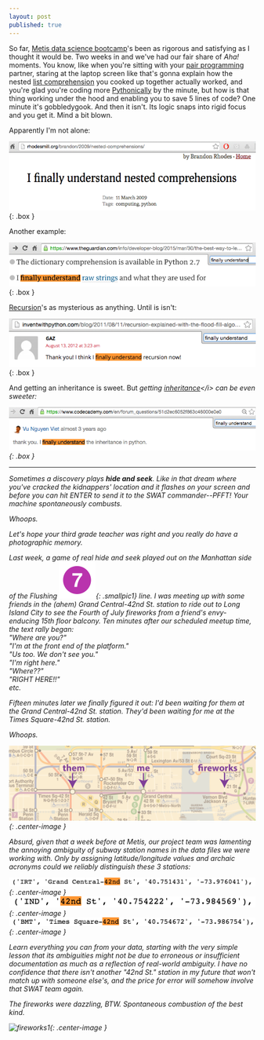```yaml
---
layout: post
published: true
---
```


<style type="text/css">
.box
{
  border-width: 2px;
  border-color: #000000;
  border-style: solid;
  padding:1px;
  margin-left: auto;
  margin-right: auto;
}
.center-text
{
  text-align:center;
}
.smallpic1
{
  height: 20px;
  width: 20px;
}

</style>
 
So far, [Metis data science bootcamp](http://www.thisismetis.com/data-science)'s been as rigorous and satisfying as I thought it would be. Two weeks in and we've had our fair share of <i>Aha!</i> moments. You know, like when you're sitting with your [pair programming](https://en.wikipedia.org/wiki/Pair_programming) partner, staring at the laptop screen like that's gonna explain how the nested [list comprehension](https://en.wikipedia.org/wiki/List_comprehension) you cooked up together actually worked, and you're glad you're coding more [Pythonically](http://stackoverflow.com/questions/25011078/what-does-pythonic-mean) by the minute, but how is that thing working under the hood and enabling you to save 5 lines of code? One minute it's gobbledygook. And then it isn't. Its logic snaps into rigid focus and you get it. Mind a bit blown.


Apparently I'm not alone:

![](/images/finally_5.png){: .box }


Another example:

![](/images/finally_4.png){: .box }


[Recursion](https://en.wikipedia.org/wiki/Recursion_(computer_science)#Recursive_programs)'s as mysterious as anything. Until is isn't:

![](/images/finally_3.png){: .box }


And getting an inheritance is sweet. But <i>getting [inheritance](https://en.wikipedia.org/wiki/Inheritance_(object-oriented_programming))</i> can be even sweeter: 

![](/images/finally_1.png){: .box }



***


Sometimes a discovery plays <b>hide and seek</b>. Like in that dream where you've cracked the kidnappers' location and it flashes on your screen and before you can hit ENTER to send it to the SWAT commander--PFFT! Your machine spontaneously combusts. 

Whoops. 

Let's hope your third grade teacher was right and you really <i>do</i> have a photographic memory. 

Last week, a game of real hide and seek played out on the Manhattan side of the Flushing !["7"](/images/NYCS-bull-trans-7.svg.png){: .smallpic1} line. I was meeting up with some friends in the (*ahem*) Grand Central-42nd St. station to ride out to Long Island City to see the Fourth of July fireworks from a friend's envy-enducing 15th floor balcony. Ten minutes after our scheduled meetup time, the text rally began:  
"Where are you?"  
"I'm at the front end of the platform."  
"Us too. We don't see you."  
"I'm right here."  
"Where??"  
"RIGHT HERE!!"  
etc.

Fifteen minutes later we finally figured it out: I'd been waiting for them at the Grand Central-42nd St. station. They'd been waiting for me at the <i>Times Square</i>-42nd St. station. 

Whoops.

![](/images/them-me-fireworks.png){: .center-image }

Absurd, given that a week before at Metis, our project team was lamenting the annoying ambiguity of subway station names in the data files we were working with. Only by assigning latitude/longitude values and archaic acronyms could we reliably distinguish these 3 stations:

![](/images/gc42_in_data.png){: .center-image }
![](/images/ind_42nd_in_data.png){: .center-image }
![](/images/times_sq_in_data.png){: .center-image }

Learn everything you can from your data, starting with the very simple lesson that its ambiguities might not be due to erroneous or insufficient documentation as much as a reflection of real-world ambiguity. I have no confidence that there isn't another "42nd St." station in my future that won't match up with someone else's, and the price for error will somehow involve that SWAT team again. 

The fireworks were dazzling, BTW. Spontaneous combustion of the best kind. 

![fireworks1](/images/fireworks.png){: .center-image }






